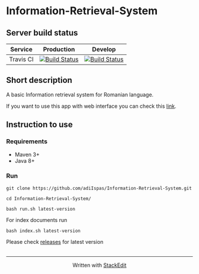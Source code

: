 
# Information-Retrieval-System

## Server build status

| Service   | Production | Develop |
|:-----------:|:--------:|:---------:|
|Travis CI|[![Build Status](https://travis-ci.org/adiIspas/Information-Retrieval-System.svg?branch=production)](https://travis-ci.org/adiIspas/Information-Retrieval-System)|[![Build Status](https://travis-ci.org/adiIspas/Information-Retrieval-System.svg?branch=develop)](https://travis-ci.org/adiIspas/Information-Retrieval-System)|

## Short description
A basic Information retrieval system for Romanian language.

If you want to use this app with web interface you can check this [link](https://github.com/adiIspas/Information-Retrieval-System-Web).

## Instruction to use
### Requirements
 - Maven 3+
 - Java 8+

### Run
    git clone https://github.com/adiIspas/Information-Retrieval-System.git
    
    cd Information-Retrieval-System/
    
    bash run.sh latest-version

For index documents run

    bash index.sh latest-version

Please check [releases](https://github.com/adiIspas/Information-Retrieval-System/releases) for latest version
<br>
<br>

----------

<p align="center">
 Written with <a href="https://stackedit.io/" target = "blank">StackEdit</a>
</p>
